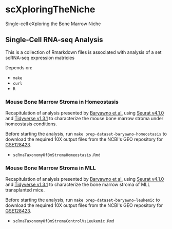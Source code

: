 # scXploringTheNiche
Single-cell eXploring the Bone Marrow Niche

## Single-Cell RNA-seq Analysis
This is a collection of Rmarkdown files is associated with analysis of a set scRNA-seq expression matricies

Depends on:
* `make`
* `curl`
* `R`

### Mouse Bone Marrow Stroma in Homeostasis
Recapitulation of analysis presented by [Baryawno et al.](https://doi.org/10.1016/j.cell.2019.04.040) using [Seurat v4.1.0](https://satijalab.org/seurat/index.html) and [Tidyverse v1.3.1](https://www.tidyverse.org) to characterize the mouse bone marrow stroma under homeostasis conditions.

Before starting the analysis, run `make prep-dataset-baryawno-homeostasis` to download the required 10X output files from the NCBI's GEO repository for [GSE128423](https://www.ncbi.nlm.nih.gov/geo/query/acc.cgi?acc=GSE128423).

* `scRnaTaxonomyOfBmStromaHomeostasis.Rmd`

### Mouse Bone Marrow Stroma in MLL
Recapitulation of analysis presented by [Baryawno et al.](https://doi.org/10.1016/j.cell.2019.04.040) using [Seurat v4.1.0](https://satijalab.org/seurat/index.html) and [Tidyverse v1.3.1](https://www.tidyverse.org) to characterize the bone marrow stroma of MLL transplanted mice.

Before starting the analysis, run `make prep-dataset-baryawno-leukemic` to download the required 10X output files from the NCBI's GEO repository for [GSE128423](https://www.ncbi.nlm.nih.gov/geo/query/acc.cgi?acc=GSE128423).

* `scRnaTaxonomyOfBmStromaControlVsLeukemic.Rmd`
